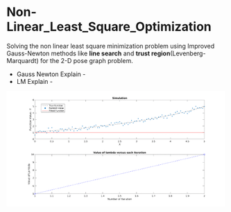 # Non-Linear_Least_Square_Optimization

Solving the non linear least square minimization problem using Improved Gauss-Newton methods like **line search** and **trust region**(Levenberg-Marquardt) for the 2-D pose graph problem.

- Gauss Newton Explain -
- LM Explain - 

![](fitted_exp_function.gif)

 
